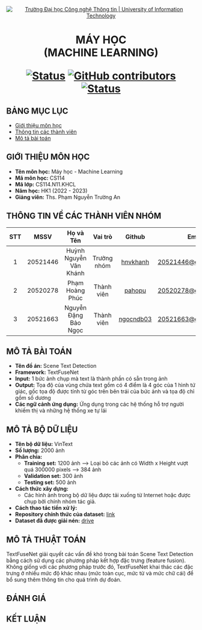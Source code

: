 <!-- Banner -->
<p align="center">
  <a href="https://www.uit.edu.vn/" title="Trường Đại học Công nghệ Thông tin" style="border: none;">
    <img src="https://i.imgur.com/WmMnSRt.png" alt="Trường Đại học Công nghệ Thông tin | University of Information Technology">
  </a>
</p>

<h1 align="center"><b>MÁY HỌC<br>(MACHINE LEARNING)</b></h>

[![Status](https://img.shields.io/badge/status-working-brightgreen?style=flat-square)](https://github.com/pahopu/CS114.N11.KHCL_SceneTextDetection_Project)
[![GitHub contributors](https://img.shields.io/github/contributors/pahopu/CS114.N11.KHCL_SceneTextDetection_Project?style=flat-square)](https://github.com/pahopu/CS114.N11.KHCL_SceneTextDetection_Project/graphs/contributors)
[![Status](https://img.shields.io/badge/language-python-green?style=flat-square)](https://github.com/pahopu/CS114.N11.KHCL_SceneTextDetection_Project)

## BẢNG MỤC LỤC
* [Giới thiệu môn học](#giới-thiệu-môn-học)
* [Thông tin các thành viên](#thông-tin-về-các-thành-viên-nhóm)
* [Mô tả bài toán](#mô-tả-bài-toán)

## GIỚI THIỆU MÔN HỌC
* **Tên môn học:** Máy học - Machine Learning
* **Mã môn học:** CS114
* **Mã lớp:** CS114.N11.KHCL
* **Năm học:** HK1 (2022 - 2023)
* **Giảng viên:** Ths. Phạm Nguyễn Trường An

## THÔNG TIN VỀ CÁC THÀNH VIÊN NHÓM
| STT    | MSSV          | Họ và Tên                |Vai trò    | Github                                          | Email                   |
| :----: |:-------------:| :-----------------------:|:---------:|:-----------------------------------------------:|:-------------------------:
| 1      | 20521446      | Huỳnh Nguyễn Vân Khánh   |Trưởng nhóm|[hnvkhanh](https://github.com/hnvkhanh)          |20521446@gm.uit.edu.vn   |
| 2      | 20520278      | Phạm Hoàng Phúc          |Thành viên |[pahopu](https://github.com/pahopu)              |20520278@gm.uit.edu.vn   |
| 3      | 20521663      | Nguyễn Đặng Bảo Ngọc     |Thành viên |[ngocndb03](https://github.com/ngocndb03)        |20521663@gm.uit.edu.vn   |

## MÔ TẢ BÀI TOÁN
* **Tên đồ án:** Scene Text Detection
* **Framework:** TextFuseNet
* **Input:** 1 bức ảnh chụp mà text là thành phần có sẵn trong ảnh
* **Output:** Tọa độ của vùng chứa text gồm có 4 điểm là 4 góc của 1 hình tứ giác, gốc tọa độ được tính từ góc trên bên trái của bức ảnh và tọa độ chỉ gồm số dương
* **Các ngữ cảnh ứng dụng:** Ứng dụng trong các hệ thống hỗ trợ người khiếm thị và những hệ thống xe tự lái

## MÔ TẢ BỘ DỮ LIỆU
* **Tên bộ dữ liệu:** VinText
* **Số lượng:** 2000 ảnh
* **Phân chia:**
  * **Training set:** 1200 ảnh --> Loại bỏ các ảnh có Width x Height vượt quá 300000 pixels --> 384 ảnh
  * **Validation set:** 300 ảnh
  * **Testing set:** 500 ảnh
* **Cách thức xây dựng:**
  * Các hình ảnh trong bộ dữ liệu được tải xuống từ Internet hoặc được chụp bởi chính nhóm tác giả.
* **Cách thao tác tiền xử lý:**
* **Repository chính thức của dataset:** [link](https://github.com/VinAIResearch/dict-guided)
* **Dataset đã được giải nén:** [drive](https://drive.google.com/drive/folders/1--sjdzVcuY37ouAKISydf5aCE3DmBowM?usp=share_link)
  
## MÔ TẢ THUẬT TOÁN

TextFuseNet giải quyết các vấn đề khó trong bài toán Scene Text Detection bằng cách sử dụng các phương pháp kết hợp đặc trưng (feature fusion). Không giống với các phương pháp trước đó, TextFuseNet khai thác các đặc trưng ở nhiều mức độ khác nhau (mức toàn cục, mức từ và mức chữ cái) để bổ sung thêm thông tin cho quá trình dự đoán.

## ĐÁNH GIÁ

## KẾT LUẬN
